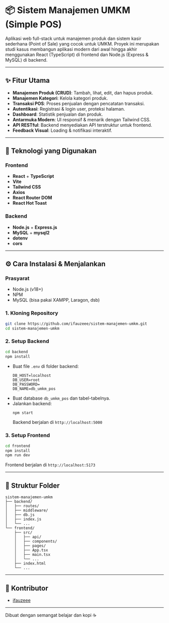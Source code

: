 # 📦 Sistem Manajemen UMKM (Simple POS)

Aplikasi web full-stack untuk manajemen produk dan sistem kasir sederhana (Point of Sale) yang cocok untuk UMKM. Proyek ini merupakan studi kasus membangun aplikasi modern dari awal hingga akhir menggunakan React (TypeScript) di frontend dan Node.js (Express & MySQL) di backend.

---

## ✨ Fitur Utama

- **Manajemen Produk (CRUD)**: Tambah, lihat, edit, dan hapus produk.
- **Manajemen Kategori**: Kelola kategori produk.
- **Transaksi POS**: Proses penjualan dengan pencatatan transaksi.
- **Autentikasi**: Registrasi & login user, proteksi halaman.
- **Dashboard**: Statistik penjualan dan produk.
- **Antarmuka Modern**: UI responsif & menarik dengan Tailwind CSS.
- **API RESTful**: Backend menyediakan API terstruktur untuk frontend.
- **Feedback Visual**: Loading & notifikasi interaktif.

---

## 🚀 Teknologi yang Digunakan

### Frontend
- **React** + **TypeScript**
- **Vite**
- **Tailwind CSS**
- **Axios**
- **React Router DOM**
- **React Hot Toast**

### Backend
- **Node.js** + **Express.js**
- **MySQL** + **mysql2**
- **dotenv**
- **cors**

---

## ⚙️ Cara Instalasi & Menjalankan

### Prasyarat
- Node.js (v18+)
- NPM
- MySQL (bisa pakai XAMPP, Laragon, dsb)

### 1. Kloning Repository
```bash
git clone https://github.com/ifauzeee/sistem-manajemen-umkm.git
cd sistem-manajemen-umkm
```

### 2. Setup Backend
```bash
cd backend
npm install
```
- Buat file `.env` di folder backend:
  ```env
  DB_HOST=localhost
  DB_USER=root
  DB_PASSWORD=
  DB_NAME=db_umkm_pos
  ```
- Buat database `db_umkm_pos` dan tabel-tabelnya.
- Jalankan backend:
  ```bash
  npm start
  ```
  Backend berjalan di `http://localhost:5000`

### 3. Setup Frontend
```bash
cd frontend
npm install
npm run dev
```
Frontend berjalan di `http://localhost:5173`

---

## 📂 Struktur Folder

```
sistem-manajemen-umkm
├── backend/
│   ├── routes/
│   ├── middleware/
│   ├── db.js
│   ├── index.js
│   └── ...
└── frontend/
    ├── src/
    │   ├── api/
    │   ├── components/
    │   ├── pages/
    │   ├── App.tsx
    │   ├── main.tsx
    │   └── ...
    ├── index.html
    └── ...
```

---

## 👤 Kontributor
- [ifauzeee](https://github.com/ifauzeee)

---

Dibuat dengan semangat belajar dan kopi ☕

